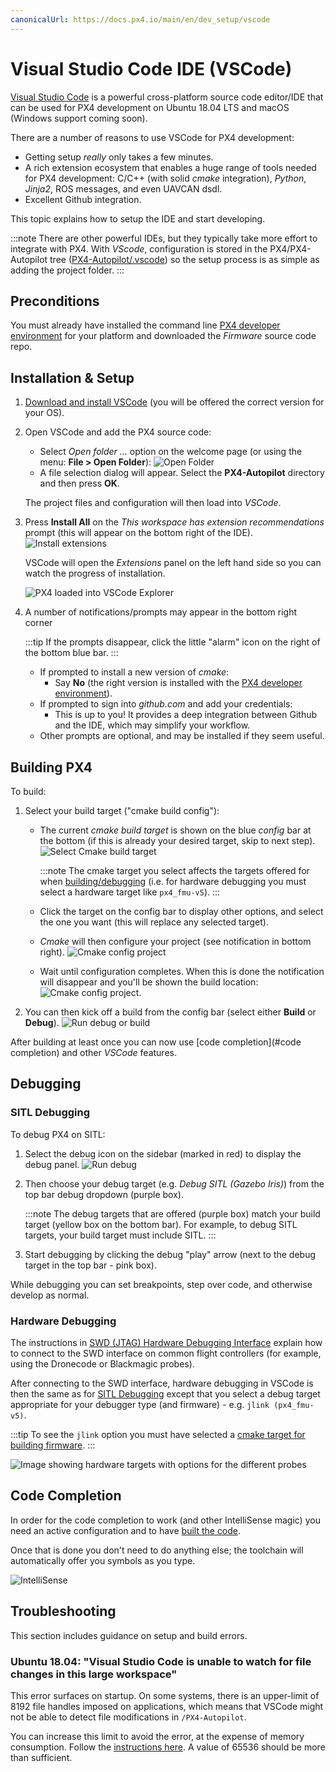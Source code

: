 ```yaml
---
canonicalUrl: https://docs.px4.io/main/en/dev_setup/vscode
---
```


# Visual Studio Code IDE (VSCode)

[Visual Studio Code](https://code.visualstudio.com/) is a powerful cross-platform source code editor/IDE that can be used for PX4 development on Ubuntu 18.04 LTS and macOS (Windows support coming soon).

There are a number of reasons to use VSCode for PX4 development:
- Getting setup *really* only takes a few minutes.
- A rich extension ecosystem that enables a huge range of tools needed for PX4 development: C/C++ (with solid *cmake* integration), *Python*, *Jinja2*, ROS messages, and even UAVCAN dsdl.
- Excellent Github integration.

This topic explains how to setup the IDE and start developing.

:::note
There are other powerful IDEs, but they typically take more effort to integrate with PX4.
With *VScode*, configuration is stored in the PX4/PX4-Autopilot tree ([PX4-Autopilot/.vscode](https://github.com/PX4/PX4-Autopilot/tree/release/1.13/.vscode)) so the setup process is as simple as adding the project folder.
:::

## Preconditions

You must already have installed the command line [PX4 developer environment](../dev_setup/dev_env.md) for your platform and downloaded the *Firmware* source code repo.

## Installation & Setup

1. [Download and install VSCode](https://code.visualstudio.com/) (you will be offered the correct version for your OS).
1. Open VSCode and add the PX4 source code: 
   - Select *Open folder ...* option on the welcome page (or using the menu: **File > Open Folder**):
     ![Open Folder](../../assets/toolchain/vscode/welcome_open_folder.jpg)
   - A file selection dialog will appear.
     Select the **PX4-Autopilot** directory and then press **OK**.

   The project files and configuration will then load into *VSCode*.
1. Press **Install All** on the *This workspace has extension recommendations* prompt (this will appear on the bottom right of the IDE).
   ![Install extensions](../../assets/toolchain/vscode/prompt_install_extensions.jpg)

   VSCode will open the *Extensions* panel on the left hand side so you can watch the progress of installation.

   ![PX4 loaded into VSCode Explorer](../../assets/toolchain/vscode/installing_extensions.jpg)
1. A number of notifications/prompts may appear in the bottom right corner

   :::tip
   If the prompts disappear, click the little "alarm" icon on the right of the bottom blue bar.
   :::
   
   - If prompted to install a new version of *cmake*: 
     - Say **No** (the right version is installed with the [PX4 developer environment](../dev_setup/dev_env.md)).
   - If prompted to sign into *github.com* and add your credentials:
     - This is up to you! It provides a deep integration between Github and the IDE, which may simplify your workflow.
   - Other prompts are optional, and may be installed if they seem useful. <!-- perhaps add screenshot of these prompts -->


<a id="building"></a>
## Building PX4

To build:
1. Select your build target ("cmake build config"):
   - The current *cmake build target* is shown on the blue *config* bar at the bottom (if this is already your desired target, skip to next step).
     ![Select Cmake build target](../../assets/toolchain/vscode/cmake_build_config.jpg)
     
     :::note
     The cmake target you select affects the targets offered for when [building/debugging](#debugging) (i.e. for hardware debugging you must select a hardware target like `px4_fmu-v5`).
     :::
   - Click the target on the config bar to display other options, and select the one you want (this will replace any selected target).
   - *Cmake* will then configure your project (see notification in bottom right).
     ![Cmake config project](../../assets/toolchain/vscode/cmake_configuring_project.jpg)
   - Wait until configuration completes.
     When this is done the notification will disappear and you'll be shown the build location:
     ![Cmake config project](../../assets/toolchain/vscode/cmake_configuring_project_done.jpg).
1. You can then kick off a build from the config bar (select either **Build** or **Debug**).
   ![Run debug or build](../../assets/toolchain/vscode/run_debug_build.jpg)

After building at least once you can now use [code completion](#code completion) and other *VSCode* features.


## Debugging 

<a id="debugging_sitl"></a>
### SITL Debugging

To debug PX4 on SITL:
1. Select the debug icon on the sidebar (marked in red) to display the debug panel.
   ![Run debug](../../assets/toolchain/vscode/vscode_debug.jpg)

1. Then choose your debug target (e.g. *Debug SITL (Gazebo Iris)*) from the top bar debug dropdown (purple box).

   :::note
   The debug targets that are offered (purple box) match your build target (yellow box on the bottom bar).
   For example, to debug SITL targets, your build target must include SITL.
   :::
1. Start debugging by clicking the debug "play" arrow (next to the debug target in the top bar - pink box).

While debugging you can set breakpoints, step over code, and otherwise develop as normal.

### Hardware Debugging

The instructions in [SWD (JTAG) Hardware Debugging Interface](../debug/swd_debug.md) explain how to connect to the SWD interface on common flight controllers (for example, using the Dronecode or Blackmagic probes).

After connecting to the SWD interface, hardware debugging in VSCode is then the same as for [SITL Debugging](#debugging_sitl) except that you select a debug target appropriate for your debugger type (and firmware) - e.g. `jlink (px4_fmu-v5)`.

:::tip
To see the `jlink` option you must have selected a [cmake target for building firmware](#building-px4).
:::

![Image showing hardware targets with options for the different probes](../../assets/toolchain/vscode/vscode_hardware_debugging_options.png)


<a id="code completion"></a>
## Code Completion

In order for the code completion to work (and other IntelliSense magic) you need an active configuration and to have [built the code](#building).

Once that is done you don't need to do anything else; the toolchain will automatically offer you symbols as you type.

![IntelliSense](../../assets/toolchain/vscode/vscode_intellisense.jpg)

## Troubleshooting

This section includes guidance on setup and build errors.

### Ubuntu 18.04: "Visual Studio Code is unable to watch for file changes in this large workspace"

This error surfaces on startup.
On some systems, there is an upper-limit of 8192 file handles imposed on applications, which means that VSCode might not be able to detect file modifications in `/PX4-Autopilot`.

You can increase this limit to avoid the error, at the expense of memory consumption.
Follow the [instructions here](https://code.visualstudio.com/docs/setup/linux#_visual-studio-code-is-unable-to-watch-for-file-changes-in-this-large-workspace-error-enospc).
A value of 65536 should be more than sufficient.
